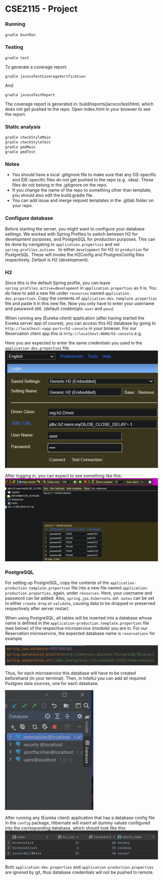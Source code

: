 # CSE2115 - Project

### Running 
`gradle bootRun`

### Testing
```
gradle test
```

To generate a coverage report:
```
gradle jacocoTestCoverageVerification
```


And
```
gradle jacocoTestReport
```
The coverage report is generated in: build/reports/jacoco/test/html, which does not get pushed to the repo. Open index.html in your browser to see the report. 

### Static analysis
```
gradle checkStyleMain
gradle checkStyleTest
gradle pmdMain
gradle pmdTest
```

### Notes
- You should have a local .gitignore file to make sure that any OS-specific and IDE-specific files do not get pushed to the repo (e.g. .idea). These files do not belong in the .gitignore on the repo.
- If you change the name of the repo to something other than template, you should also edit the build.gradle file.
- You can add issue and merge request templates in the .gitlab folder on your repo.


### Configure database

Before starting the server, you might want to configure your database settings.
We worked with Spring Profiles to switch between H2 for development purposes, and PostgreSQL for production purposes.
This can be done by navigating to `application.properties` and set `spring.profiles.active= ` to either `development` for H2 or `production` for PostgreSQL.
These will invoke the H2Config and PostgresConfig files respectively.
Default is H2 (development).

### H2
Since this is the default Spring profile, you can leave `spring.profiles.active=development` in `application.properties` as it is.
You do have to add a new file under `resources` named `application-dev.properties`. 
Copy the contents of `application-dev.template.properties` file and paste it in this new file. 
Now you only have to enter your username and password still. (default credentials: `user` and `pass`) 

When running any (Eureka client) application (after having started the Eureka server app of course),
you can access this H2 database by going to `http://localhost:<app-port>/h2-console` in your browser.
For our Reservation client app this is `http://localhost:8086/h2-console` e.g.
<br /> 

Here you are expected to enter the same credentials you used in the `application-dev.properties` file. 
![img_1.png](docs/img_4.png)

After logging in, you can expect to see something like this:
![img.png](docs/img_3.png)


### PostgreSQL
For setting up PostgreSQL, copy the contents of the `application-production.template.properties` file into a new file named `application-production.properties`, again, under `resources`.
Here, your username and password can be added. 
Also, `spring.jpa.hibernate.ddl-auto=` can be set to either `create-drop` or `validate`, causing data to be dropped or preserved respectively after server restart.

When using PostgreSQL, all tables will be inserted into a database whose name is defined in the `application-production.template.properties` file (see below) of the respective microservice (module) you are in. 
For our Reservation microservice, the expected database name is `reservations` for example.

![img.png](docs/img.png)

Thus, for each microservice this database will have to be created beforehand (in your terminal).
Then, in IntelliJ you can add all required Postgres data sources, one for each database.

![img_2.png](docs/img_2.png)

After running any (Eureka client) application that has a database config file in the `config` package, 
Hibernate will insert all dummy values configured into the corresponding database, which should look like this:
![img_1.png](docs/img_1.png)



Both  `application-dev.properties` and `application-production.properties` are ignored by git, thus database credentials will not be pushed to remote.
